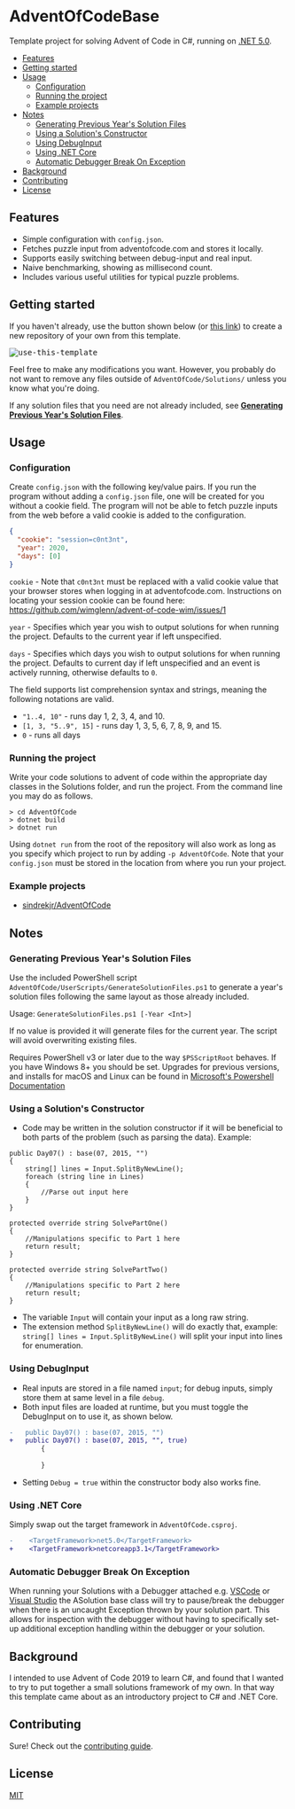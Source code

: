 # AdventOfCodeBase
Template project for solving Advent of Code in C#, running on [.NET 5.0](https://dotnet.microsoft.com/download/dotnet/5.0).

- [Features](#features)
- [Getting started](#getting-started)
- [Usage](#usage)
  - [Configuration](#configuration)
  - [Running the project](#running-the-project)
  - [Example projects](#example-projects)
- [Notes](#notes)
  - [Generating Previous Year's Solution Files](#generating-previous-years-solution-files)
  - [Using a Solution's Constructor](#using-a-solutions-constructor)
  - [Using DebugInput](#using-debuginput)
  - [Using .NET Core](#using-net-core)
  - [Automatic Debugger Break On Exception](#automatic-debugger-break-on-exception)
- [Background](#background)
- [Contributing](#contributing)
- [License](#license)

## Features
* Simple configuration with `config.json`.
* Fetches puzzle input from adventofcode.com and stores it locally.
* Supports easily switching between debug-input and real input.
* Naive benchmarking, showing as millisecond count.
* Includes various useful utilities for typical puzzle problems.

## Getting started
If you haven't already, use the button shown below (or [this link](https://github.com/sindrekjr/AdventOfCodeBase/generate)) to create a new repository of your own from this template.

<kbd style>![use-this-template](https://user-images.githubusercontent.com/23259585/95107477-3e522300-073a-11eb-8c80-c0cd4e1b5c11.png)</kbd>

Feel free to make any modifications you want. However, you probably do not want to remove any files outside of `AdventOfCode/Solutions/` unless you know what you're doing.

If any solution files that you need are not already included, see **[Generating Previous Year's Solution Files](#generating-previous-years-solution-files)**.

## Usage
### Configuration
Create `config.json` with the following key/value pairs. If you run the program without adding a `config.json` file, one will be created for you without a cookie field. The program will not be able to fetch puzzle inputs from the web before a valid cookie is added to the configuration. 
```json
{
  "cookie": "session=c0nt3nt",
  "year": 2020,
  "days": [0] 
}
```

`cookie` - Note that `c0nt3nt` must be replaced with a valid cookie value that your browser stores when logging in at adventofcode.com. Instructions on locating your session cookie can be found here: https://github.com/wimglenn/advent-of-code-wim/issues/1

`year` - Specifies which year you wish to output solutions for when running the project. Defaults to the current year if left unspecified.

`days` - Specifies which days you wish to output solutions for when running the project. Defaults to current day if left unspecified and an event is actively running, otherwise defaults to `0`.

The field supports list comprehension syntax and strings, meaning the following notations are valid.
* `"1..4, 10"` - runs day 1, 2, 3, 4, and 10.
* `[1, 3, "5..9", 15]` - runs day 1, 3, 5, 6, 7, 8, 9, and 15.
* `0` - runs all days

### Running the project
Write your code solutions to advent of code within the appropriate day classes in the Solutions folder, and run the project. From the command line you may do as follows.
```
> cd AdventOfCode
> dotnet build
> dotnet run
```
Using `dotnet run` from the root of the repository will also work as long as you specify which project to run by adding `-p AdventOfCode`. Note that your `config.json` must be stored in the location from where you run your project.

### Example projects
* [sindrekjr/AdventOfCode](https://github.com/sindrekjr/AdventOfCode)

## Notes
### Generating Previous Year's Solution Files
Use the included PowerShell script `AdventOfCode/UserScripts/GenerateSolutionFiles.ps1` to generate a year's solution files following the same layout as those already included.

Usage: `GenerateSolutionFiles.ps1 [-Year <Int>]`

If no value is provided it will generate files for the current year. The script will avoid overwriting existing files.  

Requires PowerShell v3 or later due to the way `$PSScriptRoot` behaves. If you have Windows 8+ you should be set. Upgrades for previous versions, and installs for macOS and Linux can be found in [Microsoft's Powershell Documentation](https://docs.microsoft.com/en-us/powershell/scripting/install/installing-powershell?view=powershell-7.1)

### Using a Solution's Constructor
* Code may be written in the solution constructor if it will be beneficial to both parts of the problem (such as parsing the data). Example:
```CSharp
public Day07() : base(07, 2015, "")
{
    string[] lines = Input.SplitByNewLine();
    foreach (string line in Lines)
    {
        //Parse out input here
    }
}

protected override string SolvePartOne()
{
    //Manipulations specific to Part 1 here
    return result;
}

protected override string SolvePartTwo()
{
    //Manipulations specific to Part 2 here
    return result;
}
```
* The variable `Input` will contain your input as a long raw string.
* The extension method `SplitByNewLine()` will do exactly that, example: `string[] lines = Input.SplitByNewLine()` will split your input into lines for enumeration.

### Using DebugInput
* Real inputs are stored in a file named `input`; for debug inputs, simply store them at same level in a file `debug`.
* Both input files are loaded at runtime, but you must toggle the DebugInput on to use it, as shown below.
```diff
-   public Day07() : base(07, 2015, "")
+   public Day07() : base(07, 2015, "", true)
        {
    
        }
```
* Setting `Debug = true` within the constructor body also works fine.

### Using .NET Core
Simply swap out the target framework in `AdventOfCode.csproj`.
```diff
-    <TargetFramework>net5.0</TargetFramework>
+    <TargetFramework>netcoreapp3.1</TargetFramework>
```

### Automatic Debugger Break On Exception
When running your Solutions with a Debugger attached e.g. [VSCode](https://code.visualstudio.com/docs/editor/debugging) or [Visual Studio](https://docs.microsoft.com/en-us/visualstudio/debugger/quickstart-debug-with-managed?view=vs-2019) the ASolution base class will try to pause/break the debugger when there is an uncaught Exception thrown by your solution part. This allows for inspection with the debugger without having to specifically set-up additional exception handling within the debugger or your solution.

## Background
I intended to use Advent of Code 2019 to learn C#, and found that I wanted to try to put together a small solutions framework of my own. In that way this template came about as an introductory project to C# and .NET Core.

## Contributing 
Sure! Check out the [contributing guide](https://github.com/sindrekjr/AdventOfCodeBase/blob/master/CONTRIBUTING.md).

## License
[MIT](https://github.com/sindrekjr/AdventOfCodeBase/blob/master/LICENSE.md)
